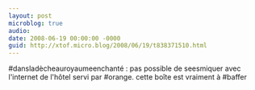 ```yaml
---
layout: post
microblog: true
audio: 
date: 2008-06-19 00:00:00 -0000
guid: http://xtof.micro.blog/2008/06/19/t838371510.html
---
```

#dansladècheauroyaumeenchanté : pas possible de seesmiquer avec l'internet de l'hôtel servi par #orange. cette boîte est vraiment à #baffer
